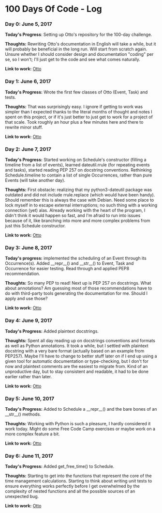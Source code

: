 # 100 Days Of Code - Log

### Day 0: June 5, 2017

**Today's Progress**: Setting up Otto's repository for the 100-day challenge.

**Thoughts:** Rewriting Otto's documentation in English will take a while, but it will probably be beneficial in the long run. Will start from scratch again. Unsure whether I should consider design and documentation "coding" per se, so I won't; I'll just get to the code and see what comes naturally.

**Link to work:** [Otto](https://github.com/NoctisLux/otto)

### Day 1: June 6, 2017

**Today's Progress:** Wrote the first few classes of Otto (Event, Task) and tests.

**Thoughts:** That was surprisingly easy. I ignore if getting to work was simpler than I expected thanks to the literal months of thought and notes I spent on this project, or if it's just better to just get to work for a project of that scale. Took roughly an hour plus a few minutes here and there to rewrite minor stuff.

**Link to work:** [Otto](https://github.com/NoctisLux/otto)

### Day 2: June 7, 2017

**Today's Progress:** Started working on Schedule's constructor (filling a timeline from a list of events), learned dateutil.rrule (for repeating events and tasks), started reading PEP 257 on docstring conventions. Rethinking Schedule.timeline to contain a list of single Occurrences, rather than pure Events (will take another day).

**Thoughts:** First obstacle: realizing that my python3-dateutil package was outdated and did not include rrule.replace (which would have been handy). Should remember this is always the case with Debian. Need some place to lock myself in to escape external interruptions; no such thing with a working connection (yet) alas. Already working with the heart of the program, I didn't think it would happen so fast, and I'm afraid to run into issues because of it, like branching into more and more complex problems from just this Schedule constructor.

**Link to work:** [Otto](https://github.com/NoctisLux/otto)

### Day 3: June 8, 2017

**Today's progress:** implemented the scheduling of an Event through its Occurrence(s). Added \_\_repr\_\_() and \_\_str\_\_() to Event, Task and Occurrence for easier testing. Read through and applied PEP8 recommendation.

**Thoughts:** So many PEP to read! Next up is PEP 257 on docstrings. What about annotations? Am guessing most of those recommendations have to do with third-party tools generating the documentation for me. Should I apply and use those?

**Link to work:** [Otto](https://github.com/NoctisLux/otto)

### Day 4: June 9, 2017

**Today's Progress:** Added plaintext docstrings.

**Thoughts:** Spent all day reading up on docstrings conventions and formats as well as Python annotations. It took a while, but I settled with plaintext docstring with a very bare format (actually based on an example from PEP257). Maybe I'll have to change to better stuff later on if I end up using a given tool for automatic documentation or type-checking, but I don't for now and plaintext comments are the easiest to migrate from. Kind of an unproductive day, but to stay consistent and readable, it had to be done earlier rather than later.

**Link to work:** [Otto](https://github.com/NoctisLux/otto)

### Day 5: June 10, 2017

**Today's Progress:** Added to Schedule a \_\_repr\_\_() and the bare bones of an \_\_str\_\_() methods.

**Thoughts:** Working with Python is such a pleasure, I hardly considered it work today. Might do some Free Code Camp exercises or maybe work on a more complex feature a bit.

**Link to work:** [Otto](https://github.com/NoctisLux/otto)

### Day 6: June 11, 2017

**Today's Progress:** Added get_free_time() to Schedule.

**Thoughts:** Starting to get into the functions that represent the core of the time management calculations. Starting to think about writing unit tests to ensure everything works perfectly before I get overwhelmed by the complexity of nested functions and all the possible sources of an unexpected bug.

**Link to work:** [Otto](https://github.com/NoctisLux/otto)